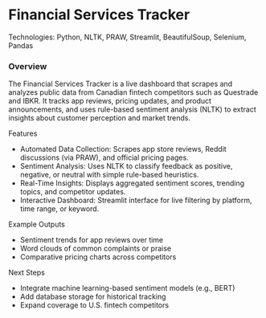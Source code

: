 # Financial Services Tracker

Technologies: Python, NLTK, PRAW, Streamlit, BeautifulSoup, Selenium, Pandas

### Overview

The Financial Services Tracker is a live dashboard that scrapes and analyzes public data from Canadian fintech competitors such as Questrade and IBKR. It tracks app reviews, pricing updates, and product announcements, and uses rule-based sentiment analysis (NLTK) to extract insights about customer perception and market trends.

Features
- Automated Data Collection: Scrapes app store reviews, Reddit discussions (via PRAW), and official pricing pages.
- Sentiment Analysis: Uses NLTK to classify feedback as positive, negative, or neutral with simple rule-based heuristics.
- Real-Time Insights: Displays aggregated sentiment scores, trending topics, and competitor updates.
- Interactive Dashboard: Streamlit interface for live filtering by platform, time range, or keyword.


Example Outputs
- Sentiment trends for app reviews over time
- Word clouds of common complaints or praise
- Comparative pricing charts across competitors

Next Steps
- Integrate machine learning-based sentiment models (e.g., BERT)
- Add database storage for historical tracking
- Expand coverage to U.S. fintech competitors
